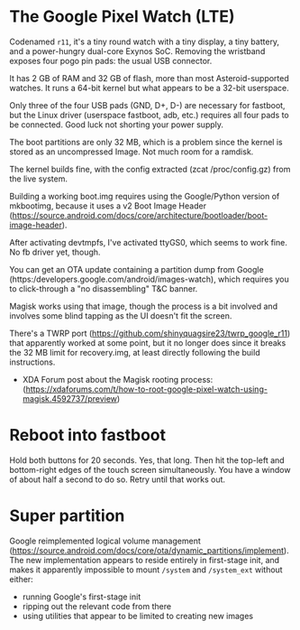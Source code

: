 # The Google Pixel Watch (LTE)

Codenamed `r11`, it's a tiny round watch with a tiny display, a tiny
battery, and a power-hungry dual-core Exynos SoC. Removing the
wristband exposes four pogo pin pads: the usual USB connector.

It has 2 GB of RAM and 32 GB of flash, more than most
Asteroid-supported watches. It runs a 64-bit kernel but what appears
to be a 32-bit userspace.

Only three of the four USB pads (GND, D+, D-) are necessary for fastboot, but the Linux driver (userspace fastboot, adb, etc.) requires all four pads to be connected. Good luck not shorting your power supply.

The boot partitions are only 32 MB, which is a problem since the kernel is stored as an uncompressed Image. Not much room for a ramdisk.

The kernel builds fine, with the config extracted (zcat /proc/config.gz) from the live system.

Building a working boot.img requires using the Google/Python version of mkbootimg, because it uses a v2 Boot Image Header (https://source.android.com/docs/core/architecture/bootloader/boot-image-header).

After activating devtmpfs, I've activated ttyGS0, which seems to work fine. No fb driver yet, though.

You can get an OTA update containing a partition dump from Google (https:/developers.google.com/android/images-watch), which requires you to click-through a "no disassembling" T&C banner.

Magisk works using that image, though the process is a bit involved and involves some blind tapping as the UI doesn't fit the screen.

There's a TWRP port (https://github.com/shinyquagsire23/twrp_google_r11) that apparently worked at some point, but it no longer does since it breaks the 32 MB limit for recovery.img, at least directly following the build instructions.

* XDA Forum post about the Magisk rooting process: (https://xdaforums.com/t/how-to-root-google-pixel-watch-using-magisk.4592737/preview)

# Reboot into fastboot

Hold both buttons for 20 seconds. Yes, that long. Then hit the top-left and bottom-right edges of the touch screen simultaneously. You have a window of about half a second to do so. Retry until that works out.

# Super partition

Google reimplemented logical volume management (https://source.android.com/docs/core/ota/dynamic_partitions/implement). The new implementation appears to reside entirely in first-stage init, and makes it apparently impossible to mount `/system` and `/system_ext` without either:

* running Google's first-stage init
* ripping out the relevant code from there
* using utilities that appear to be limited to creating new images
